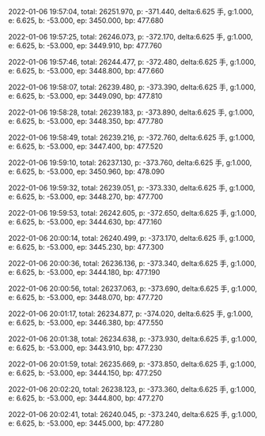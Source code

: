 2022-01-06 19:57:04, total: 26251.970, p: -371.440, delta:6.625 手, g:1.000, e: 6.625, b: -53.000, ep: 3450.000, bp: 477.680

2022-01-06 19:57:25, total: 26246.073, p: -372.170, delta:6.625 手, g:1.000, e: 6.625, b: -53.000, ep: 3449.910, bp: 477.760

2022-01-06 19:57:46, total: 26244.477, p: -372.480, delta:6.625 手, g:1.000, e: 6.625, b: -53.000, ep: 3448.800, bp: 477.660

2022-01-06 19:58:07, total: 26239.480, p: -373.390, delta:6.625 手, g:1.000, e: 6.625, b: -53.000, ep: 3449.090, bp: 477.810

2022-01-06 19:58:28, total: 26239.183, p: -373.890, delta:6.625 手, g:1.000, e: 6.625, b: -53.000, ep: 3448.350, bp: 477.780

2022-01-06 19:58:49, total: 26239.216, p: -372.760, delta:6.625 手, g:1.000, e: 6.625, b: -53.000, ep: 3447.400, bp: 477.520

2022-01-06 19:59:10, total: 26237.130, p: -373.760, delta:6.625 手, g:1.000, e: 6.625, b: -53.000, ep: 3450.960, bp: 478.090

2022-01-06 19:59:32, total: 26239.051, p: -373.330, delta:6.625 手, g:1.000, e: 6.625, b: -53.000, ep: 3448.270, bp: 477.700

2022-01-06 19:59:53, total: 26242.605, p: -372.650, delta:6.625 手, g:1.000, e: 6.625, b: -53.000, ep: 3444.630, bp: 477.160

2022-01-06 20:00:14, total: 26240.499, p: -373.170, delta:6.625 手, g:1.000, e: 6.625, b: -53.000, ep: 3445.230, bp: 477.300

2022-01-06 20:00:36, total: 26236.136, p: -373.340, delta:6.625 手, g:1.000, e: 6.625, b: -53.000, ep: 3444.180, bp: 477.190

2022-01-06 20:00:56, total: 26237.063, p: -373.690, delta:6.625 手, g:1.000, e: 6.625, b: -53.000, ep: 3448.070, bp: 477.720

2022-01-06 20:01:17, total: 26234.877, p: -374.020, delta:6.625 手, g:1.000, e: 6.625, b: -53.000, ep: 3446.380, bp: 477.550

2022-01-06 20:01:38, total: 26234.638, p: -373.930, delta:6.625 手, g:1.000, e: 6.625, b: -53.000, ep: 3443.910, bp: 477.230

2022-01-06 20:01:59, total: 26235.669, p: -373.850, delta:6.625 手, g:1.000, e: 6.625, b: -53.000, ep: 3444.150, bp: 477.250

2022-01-06 20:02:20, total: 26238.123, p: -373.360, delta:6.625 手, g:1.000, e: 6.625, b: -53.000, ep: 3444.800, bp: 477.270

2022-01-06 20:02:41, total: 26240.045, p: -373.240, delta:6.625 手, g:1.000, e: 6.625, b: -53.000, ep: 3445.000, bp: 477.280